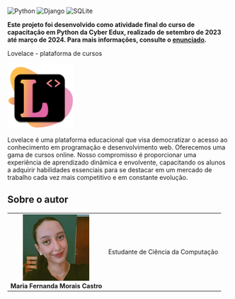 <!-- Adicione Badges das tecnologias que você usou aqui -->
<!-- Você pode encontrar badges aqui: https://github.com/Ileriayo/markdown-badges?tab=readme-ov-file#markdown-badges -->
![Python](https://img.shields.io/badge/python-3670A0?style=for-the-badge&logo=python&logoColor=ffdd54)
![Django](https://img.shields.io/badge/django-%23092E20.svg?style=for-the-badge&logo=django&logoColor=white)
![SQLite](https://img.shields.io/badge/sqlite-%2307405e.svg?style=for-the-badge&logo=sqlite&logoColor=white)

**Este projeto foi desenvolvido como atividade final do curso de capacitação em Python da Cyber Edux, realizado de setembro de 2023 até março de 2024. Para mais informações, consulte o [enunciado](ENUNCIADO.md).**

Lovelace - plataforma de cursos 

<!-- Substitua a seguinte imagem por uma logo do seu projeto -->
<img src="img/logo.png" width="150px">

<!-- Substitua o seguinte parágrafo por um resumo do seu projeto: -->
Lovelace é uma plataforma educacional que visa democratizar o acesso ao conhecimento em programação e desenvolvimento web. Oferecemos uma gama de cursos online. Nosso compromisso é proporcionar uma experiência de aprendizado dinâmica e envolvente, capacitando os alunos a adquirir habilidades essenciais para se destacar em um mercado de trabalho cada vez mais competitivo e em constante evolução. 

## Sobre o autor

<!-- Coloque seu nome, uma foto sua e uma pequena bio sobre você na seguinte tabela: -->
|  |  |
|:-------------:|:------------------------------------------------------------:|
|  <img src="img/profile.jpeg" width="150px"></br> **Maria Fernanda Morais Castro** | Estudante de Ciência da Computação |
